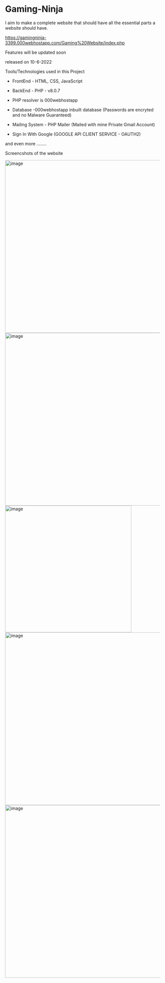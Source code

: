 # Gaming-Ninja

I aim to make a complete website that should have all the essential parts a website should have.

https://gamingninja-3399.000webhostapp.com/Gaming%20Website/index.php

Features will be updated soon

released on 10-6-2022

Tools/Technologies used in this Project

* FrontEnd - HTML, CSS, JavaScript
* BackEnd - PHP - v8.0.7

* PHP resolver is 000webhostapp
* Database -000webhostapp inbuilt database (Passwords are encryted and no Malware Guaranteed)

* Mailing System - PHP Mailer (Mailed with mine Private Gmail Account)
* Sign In With Google (GOOGLE API CLIENT SERVICE - OAUTH2)

and even more ........

Screencshots of the website

<img width="560" alt="image" src="https://user-images.githubusercontent.com/85798085/173012880-96e30267-c48a-434f-849c-12c801bd3183.png">

<img width="560" alt="image" src="https://user-images.githubusercontent.com/85798085/173012969-64c77077-27ed-428a-956a-f312ef87026c.png">

<img width="411" alt="image" src="https://user-images.githubusercontent.com/85798085/173013397-487bc006-de4e-4e87-8f26-cb4ab17f2510.png">

<img width="560" alt="image" src="https://user-images.githubusercontent.com/85798085/173013743-37a9b761-66d9-4d6d-ac7c-df3f5e3800ac.png">

<img width="560" alt="image" src="https://user-images.githubusercontent.com/85798085/173016014-210dcb11-093d-4ca7-ae67-5157904f3511.png">

